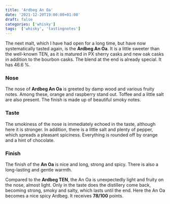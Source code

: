```yaml
---
title: 'Ardbeg An Oa'
date: '2021-12-20T19:00:00+01:00'
draft: false
categories: ['whisky']
tags:  ['whisky', 'tastingnotes']
---
```


The next malt, which I have had open for a long time, but have now systematically
tasted again, is the **Ardbeg An Oa**. It is a little sweeter than the well-known
TEN, as it is matured in PX sherry casks and new oak casks in addition to the
bourbon casks. The blend at the end is already special. It has 46.6 %.

### Nose

The nose of **Ardbeg An Oa** is greeted by damp wood and various fruity notes. Among
these, orange and raspberry stand out. Toffee and a little salt are also present.
The finish is made up of beautiful smoky notes.

### Taste

The smokiness of the nose is immediately echoed in the taste, although here it is
stronger. In addition, there is a little salt and plenty of pepper, which spreads
a pleasant spiciness. Everything is rounded off by orange and a hint of chocolate.

### Finish

The finish of the **An Oa** is nice and long, strong and spicy. There is also a
long-lasting and gentle warmth.

Compared to the **Ardbeg TEN**, the An Oa is unexpectedly light and fruity on the nose,
almost light. Only in the taste does the distillery come back, becoming strong,
smoky and salty, which lasts until the end. Here the An Oa becomes a nice spicy
Ardbeg. It receives **78/100** points.

